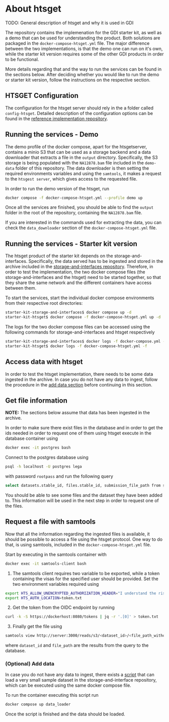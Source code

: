 # About htsget
TODO: General description of htsget and why it is used in GDI

The repository contains the implemenation for the GDI starter kit, as well as a demo that can be used for understanding the product. Both solutions are packaged in the `docker-compose-htsget.yml` file. The major difference between the two implementations, is that the demo one can run on it's own, while the starter kit version requires some of the other GDI products in order to be functional.

More details regarding that and the way to run the services can be found in the sections below. After deciding whether you would like to run the demo or starter kit version, follow the instructions on the respective section.

## HTSGET Configuration
The configuration for the htsget server should rely in the a folder called `config-htsget`. Detailed description of the configuration options can be found in the [reference implementation repository](https://github.com/ga4gh/htsget-refserver#setup---native).

## Running the services - Demo
The demo profile of the docker compose, apart for the htsgetserver, contains a minio S3 that can be used as a storage backend and a data downloader that extracts a file in the `output` directory. Specifically, the S3 storage is being populated with the `NA12878.bam` file included in the `demo-data` folder of this repository. The data downloader is then setting the required environments variables and using the `samtools`, it makes a request to the `htsgest server`, which gives access to the requested file.

In order to run the demo version of the htsget, run
```sh
docker compose -f docker-compose-htsget.yml --profile demo up
```
Once all the services are finished, you should be able to find the `output` folder in the root of the repository, containing the `NA12878.bam` file.

If you are interested in the commands used for extracting the data, you can check the `data_downloader` section of the `docker-compose-htsget.yml` file.

## Running the services - Starter kit version
The htsget product of the starter kit depends on the storage-and-interfaces. Specifically, the data served has to be ingested and stored in the archive included in the [storage-and-interfaces repository](https://github.com/GenomicDataInfrastructure/starter-kit-storage-and-interfaces). Therefore, in order to test the implementation, the two docker compose files (the storage-and-interfaces and the htsget) need to be started together, so that they share the same network and the different containers have access between them.

To start the services, start the individual docker compose environments from their respective root directories:
```sh
starter-kit-storage-and-interfaces$ docker compose up -d
starter-kit-htsget$ docker compose -f docker-compose-htsget.yml up -d
```

The logs for the two docker compose files can be accessed using the following commands for storage-and-interfaces and htsget respectively
```sh
starter-kit-storage-and-interfaces$ docker logs -f docker-compose.yml -f
starter-kit-htsget$ docker logs -f docker-compose-htsget.yml -f
```

## Access data with htsget
In order to test the htsget implementation, there needs to be some data ingested in the archive. In case you do not have any data to ingest, follow the procedure in the [add data section](#(optional)-add-data) before continuing in this section.

## Get file information
**NOTE:** The sections below assume that data has been ingested in the archive.

In order to make sure there exist files in the database and in order to get the ids needed in order to request one of them using htsget execute in the database container using
```sh
docker exec -it postgres bash
```
Connect to the postgres database using
```sh
psql -h localhost -U postgres lega
```
with password `rootpass` and run the following query
```sh
select datasets.stable_id, files.stable_id, submission_file_path from sda.file_dataset join sda.files on file_id = files.id full join sda.datasets on file_dataset.id = sda.datasets.id;
```
You should be able to see some files and the dataset they have been added to. This information will be used in the next step in order to request one of the files.

## Request a file with samtools

Now that all the information regarding the ingested files is available, it should be possible to access a file using the htsget protocol. One way to do that, is using samtools, included in the `docker-compose-htsget.yml` file.

Start by executing in the samtools container with
```sh
docker exec -it samtools-client bash
```
1. The samtools client requires two variable to be exported, while a token containing the visas for the specified user should be provided. Set the two environment variables required using
```sh
export HTS_ALLOW_UNENCRYPTED_AUTHORIZATION_HEADER="I understand the risks"
export HTS_AUTH_LOCATION=token.txt
```
2. Get the token from the OIDC endpoint by running
```sh
curl -k -S https://dockerhost:8080/tokens | jq -r '.[0]' > token.txt
```
3. Finally get the file using
```sh
samtools view http://server:3000/reads/s3/<dataset_id>/<file_path_without_.c4gh>
```
where `dataset_id` and `file_path` are the results from the query to the database.

### (Optional) Add data
In case you do not have any data to ingest, there exists a [script](https://github.com/GenomicDataInfrastructure/starter-kit-storage-and-interfaces/blob/main/scripts/load_data.sh) that can load a very small sample dataset in the storage-and-interface repository, which can be executed using the same docker compose file.

To run the container executing this script run
```sh
docker compose up data_loader
```
Once the script is finished and the data should be loaded.

